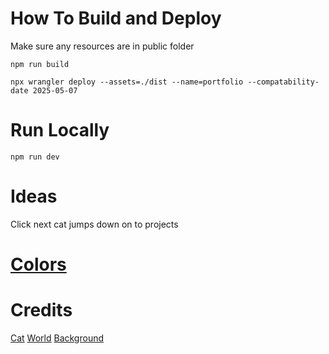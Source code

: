 # How To Build and Deploy

Make sure any resources are in public folder


```npm run build```


```npx wrangler deploy --assets=./dist --name=portfolio --compatability-date 2025-05-07```


# Run Locally

```npm run dev```

# Ideas

Click next cat jumps down on to projects


# [Colors](https://coolors.co/33658a-86bbd8-2f4858-f6ae2d-f26419)

# Credits

[Cat](https://sketchfab.com/3d-models/toon-cat-free-b2bd1ee7858444bda366110a2d960386)
[World](https://sketchfab.com/3d-models/forest-44572b5a16fe41a7bc8afc9c482e2e1a)
[Background](https://www.freepik.com/free-ai-image/anime-style-clouds_94937456.htm#fromView=keyword&page=1&position=4&uuid=c168444c-e950-40ae-9b3a-4a949cc940d4&query=Cartoon+Sky)